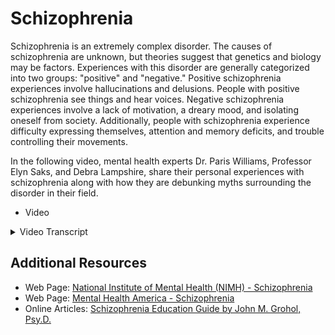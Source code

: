 # Schizophrenia

Schizophrenia is an extremely complex disorder. The causes of schizophrenia are unknown, but theories suggest that genetics and biology may be factors. Experiences with this disorder are generally categorized into two groups: "positive" and "negative." Positive schizophrenia experiences involve hallucinations and delusions. People with positive schizophrenia see things and hear voices. Negative schizophrenia experiences involve a lack of motivation, a dreary mood, and isolating oneself from society. Additionally, people with schizophrenia experience difficulty expressing themselves, attention and memory deficits, and trouble controlling their movements.

In the following video, mental health experts Dr. Paris Williams, Professor Elyn Saks, and Debra Lampshire, share their personal experiences with schizophrenia along with how they are debunking myths surrounding the disorder in their field.

- Video

<details>
<summary>Video Transcript</summary>

```
[Video Title: Surviving Schizophrenia]

[DR. PARIS WILLIAMS:] There needs to be that idea that there's some light at the end of this tunnel.

[PROFESSOR ELYN SAKS:] There are people out there who have Schizophrenia and are doing well.

[DEBRA LAMPSHIRE:] The reality is that the majority of people get on, and get on with their lives and it's just a small portion of their lives.

Yeah, I work at Auckland University. I'm called a Professional Teaching Fellow and I would cover all areas of mental health. When I came into mental health it wasn't by choice, it was because I was committed.

[LAMPSHIRE SPEAKING TO CLASS:] I first started hearing voices when I was about five or six years old. After a while, I'm hearing the voices of demons. I believed I was possessed and I used to cut myself to try and get the demons out.

[SAKS:] Everybody becomes psychotic in his or her own way. For me I have delusions, sometimes bizarre delusions, like that I’ve killed hundreds of thousands of people with my thoughts, or a nuclear explosion’s going off in my head. I think Schizophrenia is still probably the most stigmatized, and I don't think we do well enough trying to incentivize people to really try to do well. I think too many people say, you know, lower your expectations.

[WILLIAMS:] Kind of in a nut shell, I basically had a pretty painful childhood, and I have what I would call essentially kind of a break down, really confusing, kind of wild, kind of beliefs, what you would kind of call paranoia, delusions of grandeur. Bit by bit I worked through it. I mean, there’s a lot of different ways to think of recovery, but I think the most important thing is to recognize that there is definitely hope and strong possibility of moving into a better and better life, and life that really is enjoyable.

[LAMPSHIRE in INTERVIEW:] It's just normal people dealing with normal human emotions, probably just experience them in a very extreme way.

[SAKS:] There is a lot of stigma and a lot of misinformation. I think people believe that people with Schizophrenia can't live independently, and can't work, or are unlikely to get married, and are going to basically sit in a day room watching a blaring TV at best. At worst, they're going to go out and shoot up a movie theatre and kill lots of people. So, there’s a lot of negative stereotypes, and that's hard for those of us who suffer with those illnesses to think, you know, this person is scared of me, how horrible.

[LAMPSHIRE:] I never speak to my diagnosis at all. In my private or my professional life, I would never name it. For me, to categorize somebody in that way is far too limiting. And even in mental health itself, the diagnosis is highly contentious. What is this thing that we're calling people being psychotic etcetera, etcetera, and the social, and personal, and professional consequences of doing that to people? I would think that if I was to declare my diagnosis to people that it would be almost impossible to cultivate relationships.

[WILLIAMS:] When we talk about these mental disorders, I think the idea of hope is really important. Here is someone in a dark place, in a painful place. And there needs to be that idea that there’s some light at the end of this tunnel.

[LAMPSHIRE:] First, I had to believe that things could be different, and when I started to experience a difference, that's when I started to believe. And then I started to realize that I could have the life that I wanted, and I just had to work at it. So, life for me now is, I've got all the things that I never thought I would achieve and all the things that I was told that I would never have. I managed to get married and have three children. I just do ordinary things.

[WILLIAMS:] We don't have much control over inner experiences like feelings, sensations, thoughts. We actually have a lot less control than most of us realize. But what we do have fairly good control over, including someone in psychosis, is what we're doing with our body and where I put my attention. And it is hard at first, especially if you're experiencing extreme states, yet almost anyone can actually learn how to do this.

[LAMPSHIRE:] What I have the opportunity to see is people work through their issues and go out and have the life that they choose for themselves, you know, get married, have children, have jobs, go and get the groceries. You know, people have been written off in lots of ways by the system, but also by our community, as well. And they are just getting on with their lives. There is nothing as satisfying to see people doing that.

[VIDEO CREATED BY ATTITUDELIVE]
```

</details>

## Additional Resources

- Web Page: [National Institute of Mental Health (NIMH) - Schizophrenia](https://www.nimh.nih.gov/health/publications/schizophrenia)
- Web Page: [Mental Health America - Schizophrenia](https://www.mhanational.org/conditions/schizophrenia)
- Online Articles: [Schizophrenia Education Guide by John M. Grohol, Psy.D.](https://psychcentral.com/schizophrenia/schizophrenia-overview)
